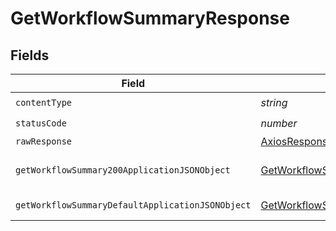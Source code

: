 # GetWorkflowSummaryResponse


## Fields

| Field                                                                                                           | Type                                                                                                            | Required                                                                                                        | Description                                                                                                     |
| --------------------------------------------------------------------------------------------------------------- | --------------------------------------------------------------------------------------------------------------- | --------------------------------------------------------------------------------------------------------------- | --------------------------------------------------------------------------------------------------------------- |
| `contentType`                                                                                                   | *string*                                                                                                        | :heavy_check_mark:                                                                                              | N/A                                                                                                             |
| `statusCode`                                                                                                    | *number*                                                                                                        | :heavy_check_mark:                                                                                              | N/A                                                                                                             |
| `rawResponse`                                                                                                   | [AxiosResponse](https://axios-http.com/docs/res_schema)                                                         | :heavy_minus_sign:                                                                                              | N/A                                                                                                             |
| `getWorkflowSummary200ApplicationJSONObject`                                                                    | [GetWorkflowSummary200ApplicationJSON](../../models/operations/getworkflowsummary200applicationjson.md)         | :heavy_minus_sign:                                                                                              | Metrics and trends for a workflow                                                                               |
| `getWorkflowSummaryDefaultApplicationJSONObject`                                                                | [GetWorkflowSummaryDefaultApplicationJSON](../../models/operations/getworkflowsummarydefaultapplicationjson.md) | :heavy_minus_sign:                                                                                              | Error response.                                                                                                 |